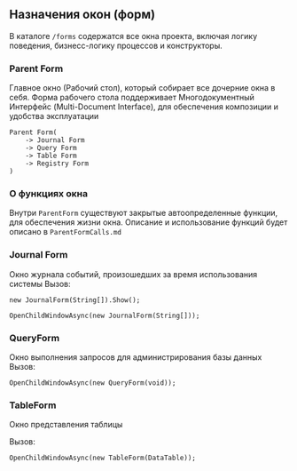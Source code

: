 ﻿## Назначения окон (форм)

В каталоге ```/forms``` содержатся все окна проекта, включая логику поведения, бизнесс-логику процессов и конструкторы.

### Parent Form
Главное окно (Рабочий стол), который собирает все дочерние окна в себя. Форма рабочего стола поддерживает
Многодокументный Интерфейс (Multi-Document Interface), для обеспечения композиции и удобства эксплуатации

```
Parent Form(
	-> Journal Form
	-> Query Form
	-> Table Form
	-> Registry Form
)
```

### О функциях окна
Внутри ```ParentForm``` существуют закрытые автоопределенные функции, для обеспечения жизни окна.
Описание и использование функций будет описано в ```ParentFormCalls.md```

### Journal Form
Окно журнала событий, произошедших за время использования системы
Вызов:
```CSharp
new JournalForm(String[]).Show();

OpenChildWindowAsync(new JournalForm(String[]));
```

### QueryForm
Окно выполнения запросов для администрирования базы данных
Вызов:
```CSharp
OpenChildWindowAsync(new QueryForm(void));
```

### TableForm
Окно представления таблицы

Вызов:
```CSharp
OpenChildWindowAsync(new TableForm(DataTable));
```
